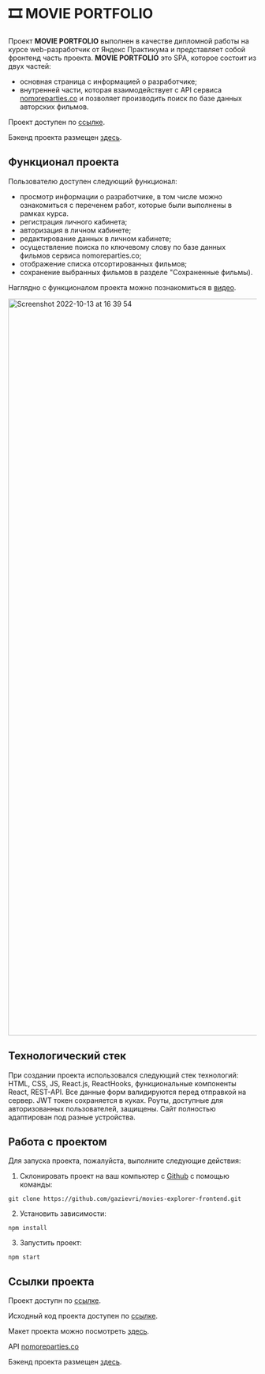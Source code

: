 # 🎞 MOVIE PORTFOLIO
Проект **MOVIE PORTFOLIO** выполнен в качестве дипломной работы на курсе web-разработчик от Яндекс Практикума и представляет собой фронтенд часть проекта. **MOVIE PORTFOLIO** это SPA, которое состоит из двух частей: 
- основная страница с информацией о разработчике; 
- внутренней части, которая взаимодействует с API сервиса [nomoreparties.co](https://api.nomoreparties.co/) и позволяет производить поиск по базе данных авторских фильмов.

Проект доступен по [ссылке](https://movie.gazievri.nomoredomains.icu/).

Бэкенд проекта размещен [здесь](https://github.com/gazievri/movies-explorer-api).

## Функционал проекта
Пользователю доступен следующий функционал:
- просмотр информации о разработчике, в том числе можно ознакомиться с переченем работ, которые были выполнены в рамках курса.
- регистрация личного кабинета;
- авторизация в личном кабинете;
- редактирование данных в личном кабинете;
- осуществление поиска по ключевому слову по базе данных фильмов сервиса nomoreparties.co;
- отображение списка отсортированных фильмов; 
- сохранение выбранных фильмов в разделе "Сохраненные фильмы).

Наглядно c функционалом проекта можно познакомиться в [видео](https://youtu.be/C6sTeniEej0).

<img width="1491" alt="Screenshot 2022-10-13 at 16 39 54" src="https://user-images.githubusercontent.com/96244317/195612940-f984a76d-1122-4586-8edd-b0fb10af54f2.png">

## Технологический стек
При создании проекта использовался следующий стек технологий: HTML, CSS, JS, React.js, ReactHooks, функциональные компоненты React, REST-API.
Все данные форм валидируются перед отправкой на сервер. JWT токен сохраняется в куках. Роуты, доступные для авторизованных пользователей, защищены.
Сайт полностью адаптирован под разные устройства. 

## Работа с проектом
Для запуска проекта, пожалуйста, выполните следующие действия:

1. Склонировать проект на ваш компьютер с [Github](https://github.com/gazievri/movies-explorer-frontend) с помощью команды:
```
git clone https://github.com/gazievri/movies-explorer-frontend.git
```
2. Установить зависимости:
```
npm install
```
3. Запустить проект:
```
npm start
```

## Ссылки проекта
Проект доступн по [ссылке](https://movie.gazievri.nomoredomains.icu/).

Исходный код проекта доступен по [ссылке](https://github.com/gazievri/movies-explorer-frontend).

Макет проекта можно посмотреть [здесь](https://disk.yandex.ru/d/xvNR9OL6iNr3nw).

API [nomoreparties.co](https://api.nomoreparties.co/)

Бэкенд проекта размещен [здесь](https://github.com/gazievri/movies-explorer-api).
